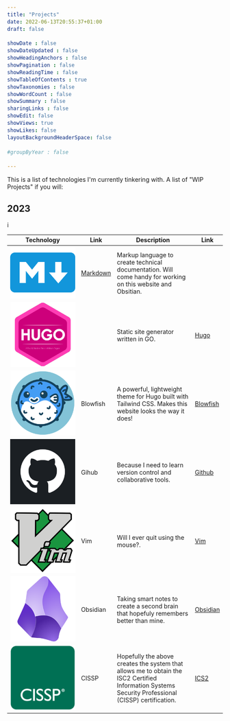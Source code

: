 ```yaml
---
title: "Projects"
date: 2022-06-13T20:55:37+01:00
draft: false

showDate : false
showDateUpdated : false
showHeadingAnchors : false
showPagination : false
showReadingTime : false
showTableOfContents : true
showTaxonomies : false 
showWordCount : false
showSummary : false
sharingLinks : false
showEdit: false
showViews: true
showLikes: false
layoutBackgroundHeaderSpace: false

#groupByYear : false

---
```


This is a list of technologies I'm currently tinkering with. A list of "WIP Projects" if you will:  

## 2023 

<table>
    <thead>
        <tr>
            <th>Technology</th>
            <th>Link</th>
            <th>Description</th>
            <th>Link</th>
        </tr>
    </thead>
    <tbody>
             <tr>
            <td><img class="customEntitityAlbum" style="background-color:transparent" src="Markdown.png"/></td>
             <td><a target="_blank" href="https://www.markdownguide.org">Markdown </a></td>
            <td>Markup language to create technical documentation. Will come handy for working on this website and Obsitian.</td>
        </tr>
            <tr>
            <td><img class="customEntitityAlbum" style="background-color:transparent" src="hugo.png"/></td>
            <td></td>
            <td>Static site generator written in GO.</td>
            <td><a target="_blank" href="https://gohugo.io/">Hugo</a></td>
        </tr>
            <tr>
            <td><img class="customEntitityAlbum" style="background-color:transparent" src="blowfish_logo.png"/></td>
            <td>Blowfish</td>
            <td>A powerful, lightweight theme for Hugo built with Tailwind CSS. Makes this website looks the way it does!</td>
            <td><a target="_blank" href="https://github.com/nunocoracao/blowfish">Blowfish</a></td>
        </tr>
            <tr>
            <td><img class="customEntitityAlbum" style="background-color:transparent" src="github.png"/></td>
            <td>Gihub</td>
            <td>Because I need to learn version control and collaborative tools. </td>
            <td><a target="_blank" href="https://github.com/">Github</a></td>
        </tr>
            <tr>
            <td><img class="customEntitityAlbum" style="background-color:transparent" src="vim.png"/></td>
            <td>Vim</td>
            <td>Will I ever quit using the mouse?.</td>
            <td><a target="_blank" href="https://www.vim.org/">Vim</a></td>
        </tr>
         <tr>
            <td><img class="customEntitityAlbum" style="background-color:transparent" src="obsidian.png"/></td>
            <td>Obsidian</td>
            <td>Taking smart notes to create a second brain that hopefuly remembers better than mine.</td>
            <td><a target="_blank" href="https://obsidian.md/">Obsidian</a></td>
        </tr>
         <tr>
            <td><img class="customEntitityAlbum" style="background-color:transparent" src="cissp.png"/></td>
            <td>CISSP</td>i
            <td>Hopefully the above creates the system that allows me to obtain the ISC2 Certified Information Systems Security Professional (CISSP) certification.</td>
            <td><a target="_blank" href="https://www.isc2.org/certifications/cissp/">ICS2</a></td>
        </tr>
    </tbody>
</table>
